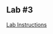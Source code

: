 ## Lab #3

[Lab Instructions](https://github.com/objectpartners/angular2-timesheet/blob/midwestjs/lab3/README.md)
